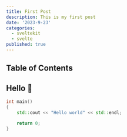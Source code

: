 ```yaml
---
title: First Post
description: This is my first post
date: '2023-9-23'
categories:
  - sveltekit
  - svelte
published: true
---
```


## Table of Contents

## Hello 👋


```cpp
int main()
{
    std::cout << "Hello world" << std::endl;

    return 0;
}
```
